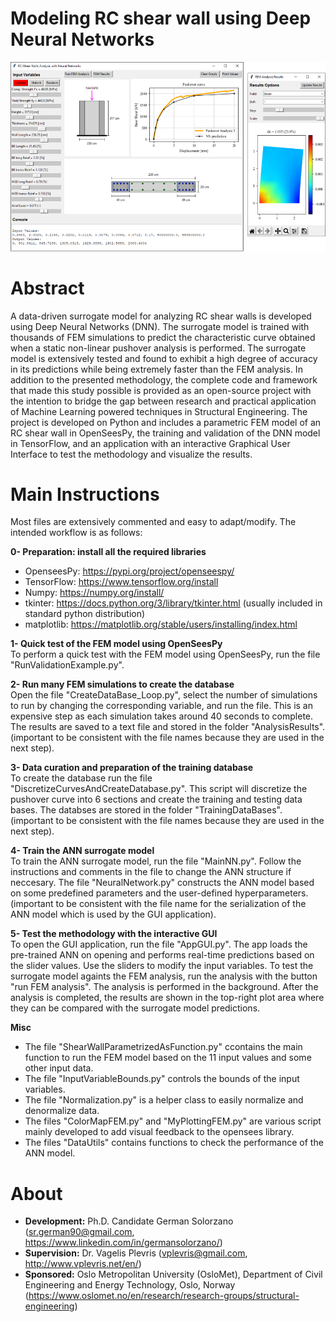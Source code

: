 
# Modeling RC shear wall using Deep Neural Networks

![alt text](https://github.com/germansr/RC.ShearWall.DNN.SurrogateModel/blob/main/Images/ImageWall.png) 

# Abstract
A data-driven surrogate model for analyzing RC shear walls is developed using Deep Neural Networks (DNN). The surrogate model is trained with thousands of FEM simulations to predict the characteristic curve obtained when a static non-linear pushover analysis is performed. The surrogate model is extensively tested and found to exhibit a high degree of accuracy in its predictions while being extremely faster than the FEM analysis. In addition to the presented methodology, the complete code and framework that made this study possible is provided as an open-source project with the intention to bridge the gap between research and practical application of Machine Learning powered techniques in Structural Engineering. The project is developed on Python and includes a parametric FEM model of an RC shear wall in OpenSeesPy, the training and validation of the DNN model in TensorFlow, and an application with an interactive Graphical User Interface to test the methodology and visualize the results. 

# Main Instructions 
Most files are extensively commented and easy to adapt/modify. The intended workflow is as follows:

**0- Preparation: install all the required libraries**
- OpenseesPy: https://pypi.org/project/openseespy/
- TensorFlow: https://www.tensorflow.org/install
- Numpy: https://numpy.org/install/
- tkinter: https://docs.python.org/3/library/tkinter.html  (usually included in standard python distribution)
- matplotlib:  https://matplotlib.org/stable/users/installing/index.html

**1- Quick test of the FEM model using OpenSeesPy**\
To perform a quick test with the FEM model using OpenSeesPy, run the file "RunValidationExample.py".

**2- Run many FEM simulations to create the database**\
Open the file "CreateDataBase_Loop.py", select the number of simulations to run by changing the corresponding variable, and run the file. This is an expensive step as each simulation takes around 40 seconds to complete. The results are saved to a text file and stored in the folder "AnalysisResults". (important to be consistent with the file names because they are used in the next step).

**3- Data curation and preparation of the training database**\
To create the database run the file "DiscretizeCurvesAndCreateDatabase.py". This script will discretize the pushover curve into 6 sections and create the training and testing data bases. The databses are stored in the folder "TrainingDataBases". (important to be consistent with the file names because they are used in the next step).

**4- Train the ANN surrogate model**\
To train the ANN surrogate model, run the file "MainNN.py". Follow the instructions and comments in the file to change the ANN structure if neccesary. The file "NeuralNetwork.py" constructs the ANN model based on some predefined parameters and the user-defined hyperparameters. (important to be consistent with the file name for the serialization of the ANN model which is used by the GUI application).

**5- Test the methodology with the interactive GUI**\
To open the GUI application, run the file "AppGUI.py". The app loads the pre-trained ANN on opening and performs real-time predictions based on the slider values. Use the sliders to modify the input variables. To test the surrogate model againts the FEM analysis, run the analysis with the button "run FEM analysis". The analysis is performed in the background. After the analysis is completed, the results are shown in the top-right plot area where they can be compared with the surrogate model predictions. 

**Misc**
- The file "ShearWallParametrizedAsFunction.py" ccontains the main function to run the FEM model based on the 11 input values and some other input data.
- The file "InputVariableBounds.py" controls the bounds of the input variables.
- The file "Normalization.py" is a helper class to easily normalize and denormalize data.
- The files "ColorMapFEM.py" and "MyPlottingFEM.py" are various script mainly developed to add visual feedback to the opensees library.
- The files "DataUtils" contains functions to check the performance of the ANN model.

# About
- **Development:** Ph.D. Candidate German Solorzano (sr.german90@gmail.com, https://www.linkedin.com/in/germansolorzano/)
- **Supervision:** Dr. Vagelis Plevris (vplevris@gmail.com, http://www.vplevris.net/en/)
- **Sponsored:**  Oslo Metropolitan University (OsloMet), Department of Civil Engineering and Energy Technology, Oslo, Norway (https://www.oslomet.no/en/research/research-groups/structural-engineering)
